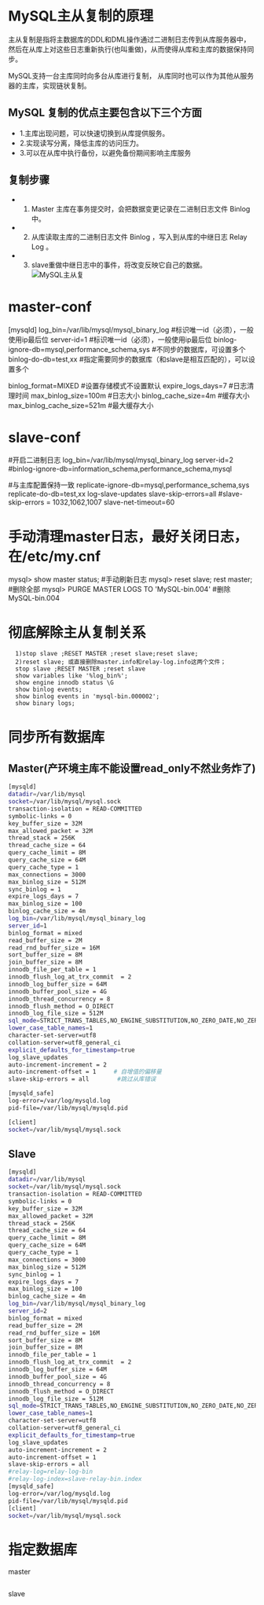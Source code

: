 # MySQL主从复制的原理
主从复制是指将主数据库的DDL和DML操作通过二进制日志传到从库服务器中，然后在从库上对这些日志重新执行(也叫重做)，从而使得从库和主库的数据保持同步。 

MySQL支持一台主库同时向多台从库进行复制， 从库同时也可以作为其他从服务器的主库，实现链状复制。
## MySQL 复制的优点主要包含以下三个方面
   + 1.主库出现问题，可以快速切换到从库提供服务。
   + 2.实现读写分离，降低主库的访问压力。
   + 3.可以在从库中执行备份，以避免备份期间影响主库服务
## 复制步骤
   + 1. Master 主库在事务提交时，会把数据变更记录在二进制日志文件 Binlog 中。
   + 2. 从库读取主库的二进制日志文件 Binlog ，写入到从库的中继日志 Relay Log 。
   + 3. slave重做中继日志中的事件，将改变反映它自己的数据。
![MySQL主从复](https://p3-sign.toutiaoimg.com/tos-cn-i-qvj2lq49k0/f6ca963a4ac748d699e931ba33d87ccb~noop.image?_iz=58558&from=article.pc_detail&x-expires=1676337972&x-signature=whHLaThph2BdSe3ux87S87yQSXs%3D)  


# master-conf

[mysqld] 
log_bin=/var/lib/mysql/mysql_binary_log  #标识唯一id（必须），一般使用ip最后位
server-id=1                              #标识唯一id（必须），一般使用ip最后位 
binlog-ignore-db=mysql,performance_schema,sys #不同步的数据库，可设置多个
binlog-do-db=test,xx                     #指定需要同步的数据库（和slave是相互匹配的），可以设置多个 

binlog_format=MIXED                      #设置存储模式不设置默认
expire_logs_days=7                       #日志清理时间 
max_binlog_size=100m                     #日志大小 
binlog_cache_size=4m                     #缓存大小
max_binlog_cache_size=521m               #最大缓存大小


# slave-conf
  #开启二进制日志
log_bin=/var/lib/mysql/mysql_binary_log
server-id=2 
  #binlog-ignore-db=information_schema,performance_schema,mysql

  #与主库配置保持一致
replicate-ignore-db=mysql,performance_schema,sys
replicate-do-db=test,xx 
log-slave-updates 
slave-skip-errors=all 
#slave-skip-errors = 1032,1062,1007
slave-net-timeout=60 



# 手动清理master日志，最好关闭日志，在/etc/my.cnf
mysql> show master status; #手动刷新日志
mysql> reset slave; rest master; #删除全部
mysql> PURGE MASTER LOGS TO 'MySQL-bin.004' #删除MySQL-bin.004


# 彻底解除主从复制关系
      1)stop slave ;RESET MASTER ;reset slave;reset slave;
      2)reset slave; 或直接删除master.info和relay-log.info这两个文件；
      stop slave ;RESET MASTER ;reset slave
      show variables like '%log_bin%';
      show engine innodb status \G
      show binlog events;
      show binlog events in 'mysql-bin.000002';
      show binary logs;


# 同步所有数据库
## Master(产环境主库不能设置read_only不然业务炸了)
```bash
[mysqld]
datadir=/var/lib/mysql
socket=/var/lib/mysql/mysql.sock
transaction-isolation = READ-COMMITTED
symbolic-links = 0
key_buffer_size = 32M
max_allowed_packet = 32M
thread_stack = 256K
thread_cache_size = 64
query_cache_limit = 8M
query_cache_size = 64M
query_cache_type = 1
max_connections = 3000
max_binlog_size = 512M
sync_binlog = 1
expire_logs_days = 7
max_binlog_size = 100
binlog_cache_size = 4m
log_bin=/var/lib/mysql/mysql_binary_log
server_id=1
binlog_format = mixed
read_buffer_size = 2M
read_rnd_buffer_size = 16M
sort_buffer_size = 8M
join_buffer_size = 8M
innodb_file_per_table = 1
innodb_flush_log_at_trx_commit  = 2
innodb_log_buffer_size = 64M
innodb_buffer_pool_size = 4G
innodb_thread_concurrency = 8
innodb_flush_method = O_DIRECT
innodb_log_file_size = 512M
sql_mode=STRICT_TRANS_TABLES,NO_ENGINE_SUBSTITUTION,NO_ZERO_DATE,NO_ZERO_IN_DATE,ERROR_FOR_DIVISION_BY_ZERO,NO_AUTO_CREATE_USER
lower_case_table_names=1
character-set-server=utf8
collation-server=utf8_general_ci
explicit_defaults_for_timestamp=true
log_slave_updates
auto-increment-increment = 2
auto-increment-offset = 1     # 自增值的偏移量
slave-skip-errors = all        #跳过从库错误

[mysqld_safe]
log-error=/var/log/mysqld.log
pid-file=/var/lib/mysql/mysqld.pid

[client]
socket=/var/lib/mysql/mysql.sock

```

## Slave
```bash
[mysqld]
datadir=/var/lib/mysql
socket=/var/lib/mysql/mysql.sock
transaction-isolation = READ-COMMITTED
symbolic-links = 0
key_buffer_size = 32M
max_allowed_packet = 32M
thread_stack = 256K
thread_cache_size = 64
query_cache_limit = 8M
query_cache_size = 64M
query_cache_type = 1
max_connections = 3000
max_binlog_size = 512M
sync_binlog = 1
expire_logs_days = 7
max_binlog_size = 100
binlog_cache_size = 4m
log_bin=/var/lib/mysql/mysql_binary_log
server_id=2
binlog_format = mixed
read_buffer_size = 2M
read_rnd_buffer_size = 16M
sort_buffer_size = 8M
join_buffer_size = 8M
innodb_file_per_table = 1
innodb_flush_log_at_trx_commit  = 2
innodb_log_buffer_size = 64M
innodb_buffer_pool_size = 4G
innodb_thread_concurrency = 8
innodb_flush_method = O_DIRECT
innodb_log_file_size = 512M
sql_mode=STRICT_TRANS_TABLES,NO_ENGINE_SUBSTITUTION,NO_ZERO_DATE,NO_ZERO_IN_DATE,ERROR_FOR_DIVISION_BY_ZERO,NO_AUTO_CREATE_USER
lower_case_table_names=1
character-set-server=utf8
collation-server=utf8_general_ci
explicit_defaults_for_timestamp=true
log_slave_updates
auto-increment-increment = 2
auto-increment-offset = 1
slave-skip-errors = all
#relay-log=relay-log-bin
#relay-log-index=slave-relay-bin.index
[mysqld_safe]
log-error=/var/log/mysqld.log
pid-file=/var/lib/mysql/mysqld.pid
[client]
socket=/var/lib/mysql/mysql.sock

```

# 指定数据库
master
```bash

````

slave
```bash

```

